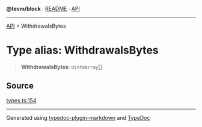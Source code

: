 **@tevm/block** ∙ [README](../README.md) ∙ [API](../API.md)

***

[API](../API.md) > WithdrawalsBytes

# Type alias: WithdrawalsBytes

> **WithdrawalsBytes**: `Uint8Array`[]

## Source

[types.ts:154](https://github.com/evmts/tevm-monorepo/blob/main/packages/block/src/types.ts#L154)

***
Generated using [typedoc-plugin-markdown](https://www.npmjs.com/package/typedoc-plugin-markdown) and [TypeDoc](https://typedoc.org/)
